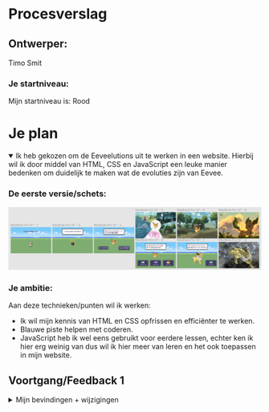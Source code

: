 # Procesverslag

## Ontwerper:
Timo Smit

### Je startniveau:
Mijn startniveau is: Rood





# Je plan

<details open>
  <summary>Ik heb gekozen om de Eeveelutions uit te werken in een website. Hierbij wil ik door middel van HTML, CSS en JavaScript een leuke manier bedenken om duidelijk te maken wat de evoluties zijn van Eevee. </summary>

  ### De eerste versie/schets:
  <img src="readme-images/eersteIdee.PNG" width="575px" alt="eerste versie/schets">


  ### Je ambitie: 
  Aan deze technieken/punten wil ik werken:
  - Ik wil mijn kennis van HTML en CSS opfrissen en efficiënter te werken.
  - Blauwe piste helpen met coderen.
  - JavaScript heb ik wel eens gebruikt voor eerdere lessen, echter ken ik hier erg weinig van dus wil ik hier meer van leren en het ook toepassen in mijn website.
 
</details>




## Voortgang/Feedback 1

<details>
  <summary>Mijn bevindingen + wijzigingen</summary>

  ### Bevinding 1:
  JavaScript ben ik niet machtig, ik weinig in JS gedaan hiervoor maar ik wil wel veel uitproberen aangezien ik denk dat het de website goed zal doen en omdat het mij leuk lijkt om te leren.

  #### oplossing:
  Door video's te kijken en door op te zoeken wat toepasselijk is voor de huidige situatie leren hoe je bepaalde dingen kan oplossen.



  ### Bevinding 2:
  Orginaliteit aangezien meer mensen hetzelfde onderwerp hebben.

  #### oplossing:
  Ik heb een DS gemaakt met de uitleg van het maken van de GameBoy. Hierdoor kan ik meer nieuwere achtergronden gebruiken aangezien het op een DS is. Ik heb toch voor de oudere knoppen gekozen voor een contrast en een speelsere look aangezien de typografie in de nieuwe games vrij saai is. 



  ### Bevinding 3:
  Animeren in CSS was nieuw voor mij. Ik had nooit met keynotes gewerkt, enkel met transform:translate om items te verplaatsen.

  #### oplossing:
  Door de les te volgen en zelf dingen uit te proberen heb ik de basics geleerd en het proberen toe te passen in de website.

  
  
  ### Bevinding 4:
  Als tip van Rowin ::before en ::after te gebruiken. Dit heb ik ook nooit eerder gebruikt.

  #### oplossing:
  Door te proberen in combinatie met wat feedback is het gelukt door te krijgen hoe het werkt en het toe te passen.
  
  
  
  ### Bevinding 5:
  Feedback Isabelle - Veel aandacht geven aan de transities, vooral bij het evolueren. De DS is een leuk idee en zorg dat alles goed zichtbaar blijft in het kleine scherm.

  #### oplossing:
  Onderzoek doen hoe pokemons evolueren in de game en dit zo goed mogelijk toepassen met CSS en JS.



## Voortgang/Feedback 2

<details>
  <summary>Mijn bevindingen + wijzigingen</summary>
  
  ### Bevinding 1:
  Feedback Isabelle - Veel aandacht geven aan de transities, vooral bij het evolueren. De DS is een leuk idee en zorg dat alles goed zichtbaar blijft in het kleine scherm.

  #### oplossing:
  Onderzoek doen hoe pokemons evolueren in de game en dit zo goed mogelijk toepassen met CSS en JS.



  ### Bevinding 2:
  Geen gebruik van p's in mijn website.

  #### oplossing:
  De H1 nam te veel ruimte op bij sommige pagina's dus heb ik de H1 korter gemaakt en een informatie-knop toegevoegd waar door middel van p's is uitgelegd wat er gebeurd.
  
  <img src="readme-images/Eindresultaat3.PNG" width="375px" alt="uitleg">

  

  ### Bevinding 3:
  Meer gebruik maken van witruimte om makkelijker later terug te kunnen vinden.

  #### oplossing:
  Bij de tussenkopjes die ik al had extra aandacht gevraagd door de koppen te onsingelen met sterretjes en om het geheel heen witruimte toegevoegd.
  
  
  
  ### Bevinding 4:
  Custom properties toevoegen.

  #### oplossing:
  Ik heb uiteindelijk gekozen niet gebruik te maken van custom properties aangezien ik niet veel kleuren vaak hergebruik en alles al een kleur had gegeven voordat ik af wist van custom properties. Echter weet ik voor volgende keer zeker dat ik het wel ga gebruiken aangezien het erg handig is.
  
  
  
    ### Bevinding 5:
  Feedback Amber: display:none komt heel vaak voor.

  #### oplossing:
  Ik heb in verband met mijn matige kennis van JS elke img apart een class gegeven ze zo los op te roepen en gemakkelijk kon toepassen wat ik wilde.
  


</details>



## Voortgang/Feedback 3

<details>
  <summary>Mijn bevindingen + wijzigingen (minimaal 5)</summary>
  
  ### Bevinding 1:
  Feedback Sanne: opacity: 0 gebruiken in plaats van display: none aangezien je het kan animeren.

  #### oplossing:
  Aangezien het hetzelfde doet en het erg veel veranderen is ga ik het zeker onthouden voor volgende keer, echter hebben andere punten nu voorrlang.



  ### Bevinding 2:
  Opletten op contrast op de pagina.

  #### oplossing:
  Bij de p's heb ik gekozen voor wit op zwart voor een goed contrast en bij de H1 heb ik gekozen voor blauw op wit wat volgens de contrastmeter veel beter uit kwam dan de groen die ik eerst had.


  

  ### Bevinding 3:
  Aanpassingen maken zodat de website ook goed werkende is op Github.
  
  #### oplossing:
  URL's aangepast naar ../ waar nodig in de CSS en JS.
  
  
  
  
    ### Bevinding 4:
  Feedback Amber: Focus en hover toevoegen aan de knoppen.
  
  #### oplossing:
  Ik heb een hover toegevoegd aan de knoppen op dezelfde manier als deze er uit zien in het spel. Hierbij wilde ik bij de focus eerst wat heel anders doen, echter paste verschillende versies niet mooi bij het design. Ik heb hierom gekozen om de focus state hetzelfde er uit te laten zien als de hover state aangezien het voor beide goed zichtbaar is doordat er verschil in kleur en dikte is.
  
  
  
  
    ### Bevinding 5:
  Kies een taal, je gebruikt Engels en Nederlands
  
  #### oplossing:
  Ik heb inderdaad een slechte tik om beide talen toe te passen aangezien ik sommige woorden beter vind passen dan de andere in het Engels en andersom. Ik heb erg veel plekken waar het anders is en heb nu niet de tijd meer om alles overal te veranderen. Ik sla het zeker op voor mijn volgende project vanaf het begin 1 taal te kiezen.
  
  
  
  
  

</details>




## Reflectie

<details>
  <summary>Mijn eindresultaat & persoonlijke ontwikkeling</summary>

  ### Je uitkomst - karakteristiek screenshot(s):
   <img src="readme-images/Eindresultaat1.PNG" width="250px" alt="finalOntwerp1">
   <img src="readme-images/Eindresultaat2.PNG" width="250px" alt="finalOntwerp2">
   <img src="readme-images/Eindresultaat3.PNG" width="250px" alt="finalOntwerp3">
   <img src="readme-images/Eindresultaat4.PNG" width="250px" alt="finalOntwerp4">
   <img src="readme-images/Eindresultaat5.PNG" width="250px" alt="finalOntwerp5">
   <img src="readme-images/Eindresultaat6.PNG" width="250px" alt="finalOntwerp6">


  ### Dit ging goed/Heb ik geleerd: 
  Nieuw geleerd: ::after, ::before, box-shadow, :not, var loop & classList.add
  
   <img src="readme-images/Leren1.png" width="250px" alt="leren1">
   <img src="readme-images/Leren2.png" width="250px" alt="leren2">
   <img src="readme-images/Leren3.png" width="250px" alt="leren3">
   <img src="readme-images/Leren4.png" width="250px" alt="leren4">
   <img src="readme-images/Leren5.png" width="250px" alt="leren5">

  ### Dit was lastig/Is niet gelukt:
  Mooi maken van code (niet display: none x10), iets te weinig responsive naar mijn mening & on hover laat p zien
  
  <img src="readme-images/Fout2.png" width="250px" alt="display:noneFout">
  <img src="readme-images/Eindresultaat3.PNG" width="250px" alt="responsiveFout">
  <img src="readme-images/Fout1.png" width="250px" alt="onhoverFout">

</details>





## Bronnenlijst

<details open>
<summary>continu bijhouden terwijl je werkt</summary>

Nb. Wees specifiek ('css-tricks' als bron is bijv. niet specifiek genoeg).

1. https://cssgradient.io/
2. Rowin
3. https://developer.mozilla.org/en-US/docs/Web/HTML/Global_attributes/tabindex?retiredLocale=nl
4. https://stackoverflow.com/questions/9529327/change-the-value-of-h1-element-within-a-form-with-javascript

</details>
